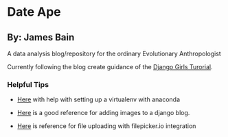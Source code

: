 Date Ape
========

By: James Bain
--------------
A data analysis blog/repository for the ordinary Evolutionary Anthropologist

Currently following the blog create guidance of the  [Django Girls Turorial](http://tutorial.djangogirls.org/).

### Helpful Tips
* [Here](http://uoa-eresearch.github.io/eresearch-cookbook/recipe/2014/11/20/conda/) with help with setting up a virtualenv with anaconda

* [Here](https://github.com/theatlantic/django-cropduster) is a good reference for adding images to a django blog.

* [Here](https://github.com/filepicker/filepicker-django) is reference for file uploading with filepicker.io integration
